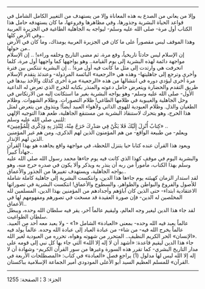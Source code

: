 ------------------------------------------------------------------------

وإلا من يعاني من الصدع به هذه المعاناة وإلا من يستهدف من التغيير الكامل
الشامل في قواعد الحياة البشرية وجذورها، وفي مظاهرها وفروعها، ما كان
يستهدفه حامل هذا الكتاب أول مرة- صلى الله عليه وسلم- ليواجه به الجاهلية
الطاغية في الجزيرة العربية وفي الأرض كلها..  
وهذا الموقف ليس مقصوراً على ما كان في الجزيرة العربية يومذاك، وما كان في
الأرض من حولها..  
إن الإسلام ليس حادثاً تاريخياً، وقع مرة، ثم مضى التاريخ وخلفه وراءه! .. إن
الإسلام مواجهة دائمة لهذه البشرية إلى يوم القيامة.. وهو يواجهها كما
واجهها أول مرة، كلما انحرفت هي وارتدت إلى مثل ما كانت فيه أول مرة! .. إن
البشرية تنتكس بين فترة وأخرى وترجع إلى جاهليتها- وهذه هي «الرجعية»
البائسة المرذولة- وعندئذ يتقدم الإسلام مرة أخرى ليؤدي دوره في انتشالها
من هذه «الرجعية» مرة أخرى كذلك والأخذ بيدها في طريق التقدم والحضارة
ويتعرض حامل دعوته والمنذر بكتابه للحرج الذي تعرض له الداعية الأول- صلى
الله عليه وسلم- وهو يواجه البشرية بغير ما استكانت إليه من الارتكاس في
وحل الجاهلية والغيبوبة في ظلامها الطاغي! ظلام التصورات. وظلام الشهوات.
وظلام الطغيان والذل. وظلام العبودية للهوى الذاتي ولأهواء العبيد أيضاً!
ويتذوق من يتعرض لمثل هذا الحرج، وهو يتحرك لاستنقاذ البشرية من مستنقع
الجاهلية، طعم هذا التوجيه الإلهي للنبي صلى الله عليه وسلم:  
«كِتابٌ أُنْزِلَ إِلَيْكَ فَلا يَكُنْ فِي صَدْرِكَ حَرَجٌ مِنْهُ، لِتُنْذِرَ بِهِ وَذِكْرى لِلْمُؤْمِنِينَ» ..  
ويعلم- من طبيعة الواقع- من هم المؤمنون الذين لهم الذكرى، ومن هم غير
المؤمنين الذين لهم الإنذار.  
ويعود هذا القرآن عنده كتابا حيا يتنزل اللحظة، في مواجهة واقع يجاهده هو
بهذا القرآن جهاداً كبيراً..  
والبشرية اليوم في موقف كهذا الذي كانت فيه يوم جاءها محمد رسول الله صلى
الله عليه وسلم بهذا الكتاب، مأموراً من ربه أن ينذر به ويذكر وألا يكون في
صدره حرج منه، وهو يواجه الجاهلية، ويستهدف تغييرها من الجذور والأعماق..  
لقد استدار الزمان كهيئته يوم جاءها هذا الدين، وانتكست البشرية إلى جاهلية
كاملة شاملة للأصول والفروع والبواطن والظواهر، والسطوح والأعماق! انتكست
البشرية في تصوراتها الاعتقادية ابتداء- حتى الذين كان آباؤهم وأجدادهم من
المؤمنين بهذا الدين، المسلمين لله المخلصين له الدين- فإن صورة العقيدة قد
مسخت في تصورهم ومفهومهم لها في الأعماق..  
لقد جاء هذا الدين ليغير وجه العالم، وليقيم عالماً آخر، يقر فيه سلطان الله
وحده، ويبطل سلطان الطواغيت.  
عالماً يعبد فيه الله وحده- بمعنى «العبادة» الشامل «1» - ولا يعبد معه أحد
من العبيد. عالماً يخرج الله فيه- من شاء- من عبادة العباد إلى عبادة الله
وحده. عالماً يولد فيه «الإنسان» الحر الكريم النظيف.. المتحرر من شهوته
وهواه، تحرره من العبودية لغير الله.  
جاء هذا الدين ليقيم قاعدة: «أشهد أن لا إله إلا الله» التي جاء بها كل نبي
إلى قومه على مدار التاريخ البشري- كما تقرر هذه السورة وغيرها من سور
القرآن الكريم- وشهادة أن لا إله إلا الله ليس لها مدلول (1) يراجع فصل
«العبادة» في كتاب: «المصطلحات الأربعة في القرآن» للمسلم العظيم السيد أبو
الأعلى المودودي أمير الجماعة الإسلامية بباكستان.

------------------------------------------------------------------------

الجزء: 3 ¦ الصفحة: 1255
